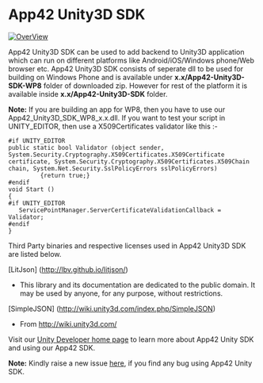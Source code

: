 App42 Unity3D SDK
=================

[![OverView](http://api.shephertz.com/images/0.1/logo.png)](http://api.shephertz.com/)

App42 Unity3D SDK can be used to add backend to Unity3D application which can run on different platforms like Android/iOS/Windows phone/Web browser etc. App42 Unity3D SDK consists of seperate dll to be used for building on Windows Phone and is available under __x.x/App42-Unity3D-SDK-WP8__ folder of downloaded zip. However for rest of the platform it is available inside __x.x/App42-Unity3D-SDK__ folder. 

__Note:__ If you are building an app for WP8, then you have to use our App42_Unity3D_SDK_WP8_x.x.dll.
If you want to test your script in UNITY_EDITOR, then use a X509Certificates validator like this :-
```
#if UNITY_EDITOR
public static bool Validator (object sender, System.Security.Cryptography.X509Certificates.X509Certificate certificate, System.Security.Cryptography.X509Certificates.X509Chain chain, System.Net.Security.SslPolicyErrors sslPolicyErrors)
         {return true;}
#endif
void Start ()
{
#if UNITY_EDITOR
   ServicePointManager.ServerCertificateValidationCallback = Validator;
#endif
}
```

Third Party binaries and respective licenses used in App42 Unity3D SDK are listed below.

[LitJson] (http://lbv.github.io/litjson/)

- This library and its documentation are dedicated to the public domain. It may be used by anyone, for any purpose, without restrictions.

[SimpleJSON] (http://wiki.unity3d.com/index.php/SimpleJSON)
- From http://wiki.unity3d.com/

Visit our [Unity Developer home page](http://api.shephertz.com/app42-dev/unity3d-backend-apis.php) to learn more about App42 Unity SDK and using our App42 SDK.

__Note:__ Kindly raise a new issue [here](https://github.com/shephertz/App42-Issue-Tracker/issues), if you find any bug using App42 Unity SDK.
